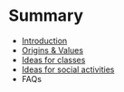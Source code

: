 # Summary

* [Introduction](README.md)
* [Origins & Values](OriginsValues.md)
* [Ideas for classes](course_curriculum.md)
* [Ideas for social activities](social_activities.md)
* FAQs

